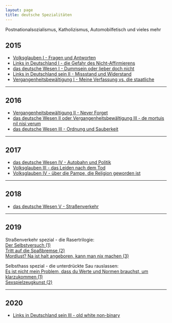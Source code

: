 ```yaml
---
layout: page
title: deutsche Spezialitäten 
---
```


Postnationalsozialismus, Katholizismus, Automobilfetisch und vieles mehr


## 2015


* [Volksglauben I - Fragen und Antworten](https://grillmoebel.github.io/2015/04/04/fourtythird-post/)
* [Links in Deutschland I - die Gefahr des Nicht-Affirmierens](https://grillmoebel.github.io/2015/05/13/fiftyfirst-post/)
* [das deutsche Wesen I - Dummsein oder lieber doch nicht](https://grillmoebel.github.io/2015/06/22/fiftyfifth-post/)
* [Links in Deutschland sein II - Missstand und Widerstand](https://grillmoebel.github.io/2015/08/06/sixtieth-post/)
* [Vergangenheitsbewältigung I - Meine Verfassung vs. die staatliche](https://grillmoebel.github.io/2015/12/22/eightieth-post/)

---

## 2016


* [Vergangenheitsbewältigung II - Never Forget](https://grillmoebel.github.io/2016/05/11/ninetyseventh-post/)
* [das deutsche Wesen II oder Vergangenheitsbewältigung III - de mortuis nil nisi verum](https://grillmoebel.github.io/2016/06/12/one-hundreth-post/)
* [das deutsche Wesen III - Ordnung und Sauberkeit](https://grillmoebel.github.io/2016/08/17/seventh-post/)


---

## 2017


* [das deutsche Wesen IV - Autobahn und Politik](https://grillmoebel.github.io/2017/06/10/thirtythird-post/)
* [Volksglauben III - das Leiden nach dem Tod](https://grillmoebel.github.io/2017/07/12/thirtyseventh-post/)
* [Volksglauben IV - über die Pampe, die Religion geworden ist](https://grillmoebel.github.io/2017/09/02/thirtyninth-post/)

---

## 2018

* [das deutsche Wesen V - Straßenverkehr](https://grillmoebel.github.io/2018/05/29/sixtyfifth-post/)

---

## 2019

  Straßenverkehr spezial - die Rasertrilogie: <br>
[Der Selbstversuch (1)](https://grillmoebel.github.io/2019/10/14/fourteenth-post/)<br>
[Tritt auf die Spaßbremse (2)](https://grillmoebel.github.io/2019/10/14/fifteenth-post/)<br>
[Mordlust? Na ist halt angeboren, kann man nix machen (3)](https://grillmoebel.github.io/2019/10/14/sixteenth-post/)<br>

  Selbsthass spezial - die unterdrückte Sau rauslassen: <br>
[Es ist nicht mein Problem, dass du Werte und Normen brauchst, um klarzukommen (1)](https://grillmoebel.github.io/2019/11/19/eighteenth-post/)<br>
[Sexspielzeugkunst (2)](https://grillmoebel.github.io/2019/11/20/nineteenth-post/)

---

## 2020

* [Links in Deutschland sein III - old white non-binary](https://grillmoebel.github.io/2020/06/22/twentyfifth-post/)


